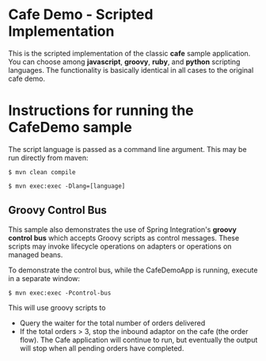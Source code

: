 Cafe Demo - Scripted Implementation
===================================

This is the scripted implementation of the classic **cafe** sample application. You can choose among **javascript**, **groovy**, **ruby**, and **python** scripting languages. The functionality is basically identical in all cases to the original cafe demo. 

# Instructions for running the CafeDemo sample

The script language is passed as a command line argument. This may be run directly from maven:

	$ mvn clean compile

	$ mvn exec:exec -Dlang=[language]

## Groovy Control Bus

This sample also demonstrates the use of Spring Integration's **groovy control bus** which accepts Groovy scripts as control messages. These scripts may invoke lifecycle operations on adapters or operations on managed beans.

To demonstrate the control bus, while the CafeDemoApp is running, execute in a separate window:

	$ mvn exec:exec -Pcontrol-bus

This will use groovy scripts to 

 * Query the waiter for the total number of orders delivered
 * If the total orders > 3, stop the inbound adaptor on the cafe (the order flow). The Cafe application will continue to run, but eventually the output will stop when all pending orders have completed.


